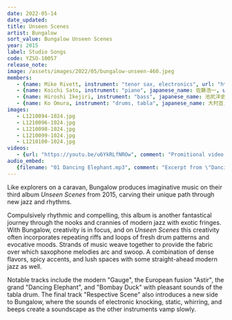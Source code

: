 ```yaml
---
date: 2022-05-14
date_updated: 
title: Unseen Scenes
artist: Bungalow
sort_value: Bungalow Unseen Scenes
year: 2015
label: Studio Songs
code: YZSO-10057
release_note: 
image: /assets/images/2022/05/bungalow-unseen-460.jpeg
members:
   - {name: Mike Rivett, instrument: "tenor sax, electronics", url: "https://www.mikerivett.com/"}
   - {name: Koichi Sato, instrument: "piano", japanese_name: 佐藤浩一, url: "https://koichisato.com/"}
   - {name: Hiroshi Ikejiri, instrument: "bass", japanese_name: 池尻洋史, url: "https://www.hiroshiikejiri.com/"}
   - {name: Ko Omura, instrument: "drums, tabla", japanese_name: 大村亘, url: "https://kojazz0829.wixsite.com/1981"}
images: 
   - L1210094-1024.jpg
   - L1210096-1024.jpg
   - L1210098-1024.jpg
   - L1210099-1024.jpg
   - L1210100-1024.jpg
videos: 
   - {url: "https://youtu.be/u6YkRLfNROw", comment: "Promitional video for this album"}
audio_embed:
   {filename: "01 Dancing Elephant.mp3", comment: "Excerpt from \"Dancing Elephant\", the first track on this album:"}   
---
```

Like explorers on a caravan, Bungalow produces imaginative music on their third album *Unseen Scenes* from 2015, carving their unique path through new jazz and rhythms.

Compulsively rhythmic and compelling, this album is another fantastical journey through the nooks and crannies of modern jazz with exotic fringes. With Bungalow, creativity is in focus, and on *Unseen Scenes* this creativity often incorporates repeating riffs and loops of fresh drum patterns and evocative moods. Strands of music weave together to provide the fabric over which saxophone melodies arc and swoop. A combination of dense flavors, spicy accents, and lush spaces with some straight-ahead modern jazz as well. 

Notable tracks include the modern "Gauge", the European fusion "Astir", the grand "Dancing Elephant", and "Bombay Duck" with pleasant sounds of the tabla drum. The final track "Respective Scene" also introduces a new side to Bungalow, where the sounds of electronic knocking, static, whirring, and beeps create a soundscape as the other instruments vamp slowly.

